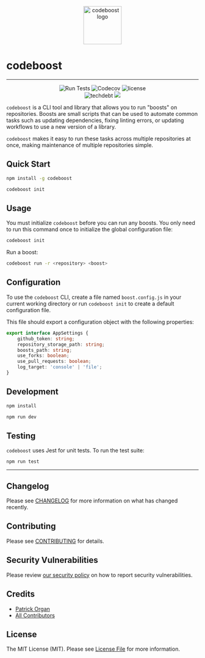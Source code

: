 <p align="center">
    <img src="https://static.permafrost.dev/images/codeboost/logo.svg" width="100" height="100" alt="codeboost logo"/>
</p>

# codeboost

---

<p align="center">
    <img src="https://github.com/permafrost-dev/codeboost/actions/workflows/run-tests.yml/badge.svg?style=flat-square" alt="Run Tests"> <img alt="Codecov" src="https://img.shields.io/codecov/c/github/permafrost-dev/codeboost?label=codecov&logo=codecov&style=flat-square&token=qYptYEWlm7"> <img src="https://img.shields.io/github/license/permafrost-dev/codeboost?style=flat-square" alt="license">
    <br/>
    <img src="https://img.shields.io/codeclimate/tech-debt/permafrost-dev/codeboost?label=technical%20debt&amp;logo=codeclimate&amp;style=flat-square" alt="techdebt"> <img src="https://api.codeclimate.com/v1/badges/688e30d604cdcd93a262/maintainability" />
</p>

`codeboost` is a CLI tool and library that allows you to run "boosts" on repositories. Boosts are small scripts that can be used to automate common tasks such as updating dependencies, fixing linting errors, or updating workflows to use a new version of a library.

`codeboost` makes it easy to run these tasks across multiple repositories at once, making maintenance of multiple repositories simple.

## Quick Start

```bash
npm install -g codeboost

codeboost init
```

## Usage

You must initialize `codeboost` before you can run any boosts. You only need to run this command once to initialize the global configuration file:

```bash
codeboost init
```

Run a boost:

```bash
codeboost run -r <repository> <boost>
```

## Configuration

To use the `codeboost` CLI, create a file named `boost.config.js` in your current working directory or run `codeboost init` to create a default configuration file.

This file should export a configuration object with the following properties:

```typescript
export interface AppSettings {
    github_token: string;
    repository_storage_path: string;
    boosts_path: string;
    use_forks: boolean;
    use_pull_requests: boolean;
    log_target: 'console' | 'file';
}
```

## Development

```bash
npm install

npm run dev
```

## Testing

`codeboost` uses Jest for unit tests. To run the test suite:

`npm run test`

---

## Changelog

Please see [CHANGELOG](CHANGELOG.md) for more information on what has changed recently.

## Contributing

Please see [CONTRIBUTING](.github/CONTRIBUTING.md) for details.

## Security Vulnerabilities

Please review [our security policy](../../security/policy) on how to report security vulnerabilities.

## Credits

-   [Patrick Organ](https://github.com/patinthehat)
-   [All Contributors](../../contributors)

## License

The MIT License (MIT). Please see [License File](LICENSE) for more information.
